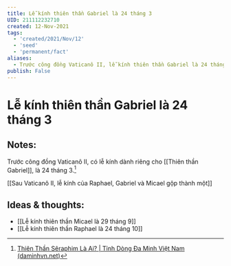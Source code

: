 ```yaml
---
title: Lễ kính thiên thần Gabriel là 24 tháng 3
UID: 211112232710
created: 12-Nov-2021
tags:
  - 'created/2021/Nov/12'
  - 'seed'
  - 'permanent/fact'
aliases:
  - Trước công đồng Vaticanô II, lễ kính thiên thần Gabriel là 24 tháng 3
publish: False
---
```

# Lễ kính thiên thần Gabriel là 24 tháng 3

## Notes:
Trước công đồng Vaticanô II, có lễ kính dành riêng cho [[Thiên thần Gabriel]], là 24 tháng 3.[^1]

[[Sau Vaticanô II, lễ kính của Raphael, Gabriel và Micael gộp thành một]]

## Ideas & thoughts:
- [[Lễ kính thiên thần Micael là 29 tháng 9]]
- [[Lễ kính thiên thần Raphael là 24 tháng 10]]

[^1]:[Thiên Thần Sêraphim Là Ai? | Tỉnh Dòng Đa Minh Việt Nam (daminhvn.net)](http://daminhvn.net/hieu-de-song-duc-tin/thien-than-seraphim-la-ai-3318.html)